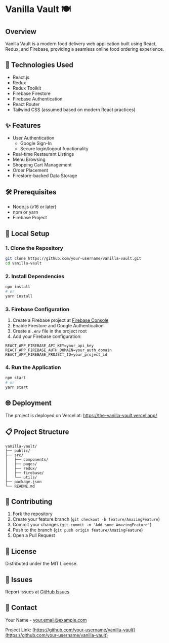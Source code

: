 # Vanilla Vault 🍽️

## Overview
Vanilla Vault is a modern food delivery web application built using React, Redux, and Firebase, providing a seamless online food ordering experience.

## 🚀 Technologies Used
- React.js
- Redux
- Redux Toolkit
- Firebase Firestore
- Firebase Authentication
- React Router
- Tailwind CSS (assumed based on modern React practices)

## ✨ Features
- User Authentication
  - Google Sign-In
  - Secure login/logout functionality
- Real-time Restaurant Listings
- Menu Browsing
- Shopping Cart Management
- Order Placement
- Firestore-backed Data Storage

## 🛠️ Prerequisites
- Node.js (v16 or later)
- npm or yarn
- Firebase Project

## 🔧 Local Setup

### 1. Clone the Repository
```bash
git clone https://github.com/your-username/vanilla-vault.git
cd vanilla-vault
```

### 2. Install Dependencies
```bash
npm install
# or
yarn install
```

### 3. Firebase Configuration
1. Create a Firebase project at [Firebase Console](https://console.firebase.google.com/)
2. Enable Firestore and Google Authentication
3. Create a `.env` file in the project root
4. Add your Firebase configuration:
```
REACT_APP_FIREBASE_API_KEY=your_api_key
REACT_APP_FIREBASE_AUTH_DOMAIN=your_auth_domain
REACT_APP_FIREBASE_PROJECT_ID=your_project_id
```

### 4. Run the Application
```bash
npm start
# or
yarn start
```

## 🌐 Deployment
The project is deployed on Vercel at: https://the-vanilla-vault.vercel.app/

## 📋 Project Structure
```
vanilla-vault/
├── public/
├── src/
│   ├── components/
│   ├── pages/
│   ├── redux/
│   ├── firebase/
│   └── utils/
├── package.json
└── README.md
```

## 🤝 Contributing
1. Fork the repository
2. Create your feature branch (`git checkout -b feature/AmazingFeature`)
3. Commit your changes (`git commit -m 'Add some AmazingFeature'`)
4. Push to the branch (`git push origin feature/AmazingFeature`)
5. Open a Pull Request

## 📄 License
Distributed under the MIT License.

## 🐛 Issues
Report issues at [GitHub Issues](https://github.com/your-username/vanilla-vault/issues)

## 📧 Contact
Your Name - your.email@example.com

Project Link: [https://github.com/your-username/vanilla-vault](https://github.com/your-username/vanilla-vault)
